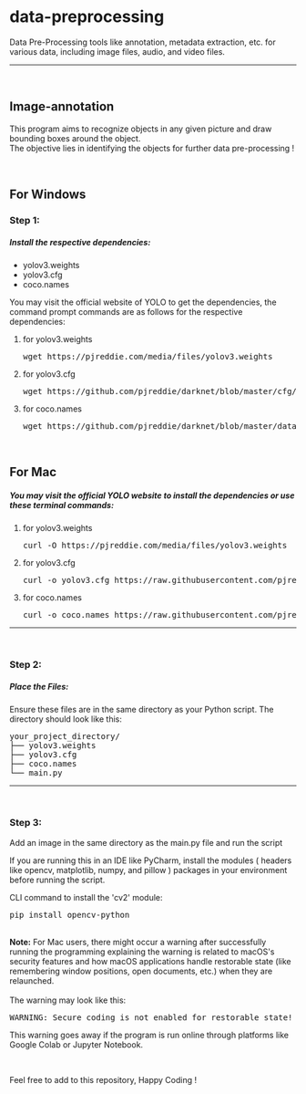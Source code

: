 # data-preprocessing
Data Pre-Processing tools like annotation, metadata extraction, etc. for various data, including image files, audio, and video files. 
<hr><br>
<h2>Image-annotation</h2>

<p>This program aims to recognize objects in any given picture and draw bounding boxes around the object.<br>The objective lies in identifying the objects for further data pre-processing !</p>
<br>
<h2>For Windows</h2>
<h3>Step 1:</h3>
<h5>Install the respective dependencies: </h5>
<ul>
  <li>yolov3.weights</li>
  <li>yolov3.cfg</li>
  <li>coco.names</li>
</ul>
<p>You may visit the official website of YOLO to get the dependencies, the command prompt commands are as follows for the respective dependencies: </p>
<ol>
  <li>for yolov3.weights<br><pre>wget https://pjreddie.com/media/files/yolov3.weights</pre></li>
  <li>for yolov3.cfg<br><pre>wget https://github.com/pjreddie/darknet/blob/master/cfg/yolov3.cfg?raw=true -O yolov3.cfg</pre></li>
  <li>for coco.names<br><pre>wget https://github.com/pjreddie/darknet/blob/master/data/coco.names?raw=true -O coco.names</pre></li>
</ol>
<br>
<h2>For Mac</h2>
<h5>You may visit the official YOLO website to install the dependencies or use these terminal commands: </h5>
<ol>
  <li>for yolov3.weights<br><pre>curl -O https://pjreddie.com/media/files/yolov3.weights</pre></li>
  <li>for yolov3.cfg<br><pre>curl -o yolov3.cfg https://raw.githubusercontent.com/pjreddie/darknet/master/cfg/yolov3.cfg</pre></li>
  <li>for coco.names<br><pre>curl -o coco.names https://raw.githubusercontent.com/pjreddie/darknet/master/data/coco.names</pre></li>
</ol>
<hr><br>
<h3>Step 2:</h3>
<h5>Place the Files:</h5>
<p>Ensure these files are in the same directory as your Python script. The directory should look like this:</p>
<pre>your_project_directory/
├── yolov3.weights
├── yolov3.cfg
├── coco.names
└── main.py
</pre>
<hr><br>
<h3>Step 3:</h3>
<p>Add an image in the same directory as the main.py file and run the script</p>
<p>If you are running this in an IDE like PyCharm, install the modules ( headers like opencv, matplotlib, numpy, and pillow ) packages in your environment before running the script.</p>
<p>CLI command to install the 'cv2' module: </p>
<pre>pip install opencv-python</pre>
<br>
<b>Note:</b> For Mac users, there might occur a warning after successfully running the programming explaining the warning is related to macOS's security features and how macOS applications handle restorable state (like remembering window positions, open documents, etc.) when they are relaunched.
<br><br>
The warning may look like this: <br>
<p><pre>WARNING: Secure coding is not enabled for restorable state! Enable secure coding by implementing NSApplicationDelegate.applicationSupportsSecureRestorableState: and returning YES.</pre></p>
<p>This warning goes away if the program is run online through platforms like Google Colab or Jupyter Notebook.</p>
<br>
<p>Feel free to add to this repository, Happy Coding !</p>
